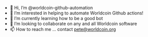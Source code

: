 - 👋 Hi, I’m @worldcoin-github-automation
- 👀 I’m interested in helping to automate Worldcoin Github actions!
- 🌱 I’m currently learning how to be a good bot
- 💞️ I’m looking to collaborate on any and all Worldcoin software
- 📫 How to reach me ... contact pete@worldcoin.org

<!---
worldcoin-github-automation/worldcoin-github-automation is a ✨ special ✨ repository because its `README.md` (this file) appears on your GitHub profile.
You can click the Preview link to take a look at your changes.
--->
